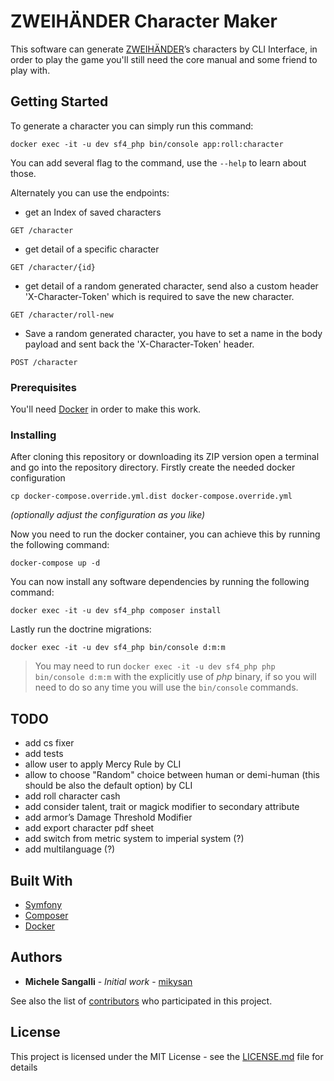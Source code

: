 # ZWEIHÄNDER Character Maker

This software can generate [ZWEIHÄNDER](https://grimandperilous.com/)’s characters by CLI Interface, in order to play the game you'll still need the core manual and some friend to play with.

## Getting Started

To generate a character you can simply run this command:
```
docker exec -it -u dev sf4_php bin/console app:roll:character
```
You can add several flag to the command, use the `--help` to learn about those.

Alternately you can use the endpoints:
- get an Index of saved characters
```http request
GET /character
```
- get detail of a specific character
```http request
GET /character/{id}
```
- get detail of a random generated character, send also a custom header 'X-Character-Token' which is required to save the new character.
```http request
GET /character/roll-new
```
- Save a random generated character, you have to set a name in the body payload and sent back the 'X-Character-Token' header.
```http request
POST /character
```

### Prerequisites

You'll need [Docker](https://www.docker.com/) in order to make this work.

### Installing

After cloning this repository or downloading its ZIP version open a terminal and go into the repository directory.
Firstly create the needed docker configuration
```shell script
cp docker-compose.override.yml.dist docker-compose.override.yml 
```
_(optionally adjust the configuration as you like)_

Now you need to run the docker container, you can achieve this by running the following command:
```shell script
docker-compose up -d
```

You can now install any software dependencies by running the following command:
```shell script
docker exec -it -u dev sf4_php composer install
```

Lastly run the doctrine migrations:
```shell script
docker exec -it -u dev sf4_php bin/console d:m:m
```
> You may need to run `docker exec -it -u dev sf4_php php bin/console d:m:m` with the explicitly use of *php* binary, if so you will need to do so any time you will use the `bin/console` commands.

## TODO

* add cs fixer
* add tests
* allow user to apply Mercy Rule by CLI
* allow to choose "Random" choice between human or demi-human (this should be also the default option) by CLI
* add roll character cash
* add consider talent, trait or magick modifier to secondary attribute
* add armor’s Damage Threshold Modifier
* add export character pdf sheet
* add switch from metric system to imperial system (?)
* add multilanguage (?)

## Built With

* [Symfony](https://symfony.com/)
* [Composer](https://getcomposer.org/)
* [Docker](https://www.docker.com/)

## Authors

* **Michele Sangalli** - *Initial work* - [mikysan](https://github.com/mikysan)

See also the list of [contributors](https://github.com/your/project/contributors) who participated in this project.

## License

This project is licensed under the MIT License - see the [LICENSE.md](LICENSE.md) file for details
